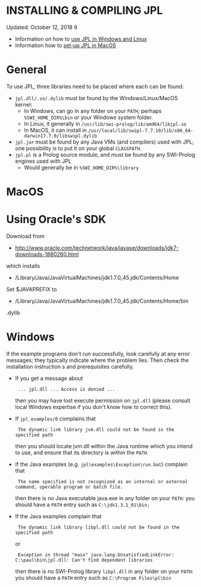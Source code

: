 # INSTALLING & COMPILING  JPL 

Updated: October 12, 2018 9


* Information on how to [use JPL in Windows and Linux](https://github.com/ssardina-research/packages-jpl/wiki/JPL-Under-Linux-and-Windows)
* Information how to [set-up JPL in MacOS](https://github.com/ssardina-research/packages-jpl/wiki/JPL-under-Mac-OS)


# General 

To use JPL, three libraries need to be placed where each can be found:

 * `jpl.dll/.so/.dylib` must be found by the Windows/Linux/MacOS kernel:
    * In Windows, can go in any folder on your `PATH`; perhaps `%SWI_HOME_DIR%\bin` or your Windows system folder.
    * In Linux, it generally in `/usr/lib/swi-prolog/lib/amd64/libjpl.so`
    * In MacOS, it can install in `/usr/local/lib/swipl-7.7.19/lib/x86_64-darwin17.7.0/libswipl.dylib`
 * `jpl.jar` must be found by any Java VMs (and compilers) used with JPL; one possibility is to put it on your global `CLASSPATH`.
 * `jpl.pl` is a Prolog source module, and must be found by any SWI-Prolog engines used with JPL
    * Would generally be in `%SWI_HOME_DIR%\library`
     

# MacOS

# Using Oracle's SDK

Download from

  - http://www.oracle.com/technetwork/java/javase/downloads/jdk7-downloads-1880260.html

which installs

  - /Library/Java/JavaVirtualMachines/jdk1.7.0_45.jdk/Contents/Home

Set $JAVAPREFIX to

  - /Library/Java/JavaVirtualMachines/jdk1.7.0_45.jdk/Contents/Home/bin

 .dylib
 
 # Windows
 
If the example programs don't run successfully, look carefully at any error messages; they typically indicate where the problem lies.  Then check the installation instruction s and prerequisites carefully. 
  
 * If you get a message about
 
        ... jpl.dll ... Access is denied ...
 
    then you may have lost execute permission on `jpl.dll` (please consult local Windows expertise if you don't know how to correct this).
 
 * If `jpl_examples/0` complains that
 
        The dynamic link library jvm.dll could not be found in the specified path 
  
    then you should locate jvm.dll within the Java runtime which you intend to use, and ensure that its directory is within the `PATH`.
 
 * If the Java examples (e.g. `jpl\examples\Exception\run.bat`) complain that 
  
        The name specified is not recognized as an internal or external command, operable program or batch file. 
   
     then there is no Java executable java.exe in any folder on your `PATH`: you should have a `PATH` entry such as `C:\jdk1.3.1_01\bin;` 
     
 * If the Java examples complain that
 
        The dynamic link library libpl.dll could not be found in the specified path
     or
     
        Exception in thread "main" java.lang.UnsatisfiedLinkError: C:\paul\bin\jpl.dll: Can't find dependent libraries 
 
     then there is no SWI-Prolog library `libpl.dll` in any folder on your `PATH`: you should have a `PATH` entry such as `C:\Program Files\pl\bin`
